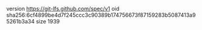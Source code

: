 version https://git-lfs.github.com/spec/v1
oid sha256:6cf4899be4d7f245ccc3c90389b174756673f87159283b5087413a95261b3a34
size 1939
